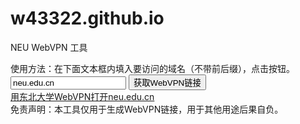 # w43322.github.io

<html>
    <head>
        <script src="https://cdn.staticfile.org/crypto-js/3.1.9-1/crypto-js.min.js"></script>
    </head>
    <body>
        <p>NEU WebVPN 工具</p>
        <div>使用方法：在下面文本框内填入要访问的域名（不带前后缀），点击按钮。</div>
        <div>
            <input value="neu.edu.cn" type="text" id="url-input">
            <button id="convert">获取WebVPN链接</button>
        </div>
        <a id="converted-link" href="https://neu.edu.cn/">用东北大学WebVPN打开neu.edu.cn</a>
        <div>免责声明：本工具仅用于生成WebVPN链接，用于其他用途后果自负。</div>
        <script src="webvpn.js"></script>
    </body>
</html>